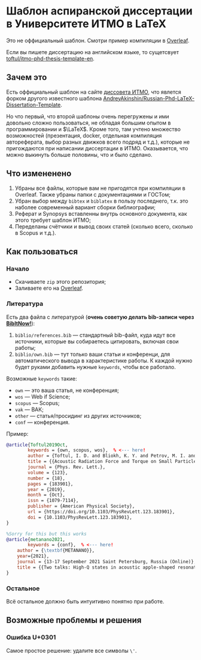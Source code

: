 # Шаблон аспиранской диссертации в Университете ИТМО в LaTeX

Это не оффициальный шаблон. Смотри пример компиляции в [Overleaf](https://www.overleaf.com/read/dsmpjwbcyvhk).

Если вы пишете диссертацию на английском языке, то сущетсвует [toftul/itmo-phd-thesis-template-en](https://github.com/toftul/itmo-phd-thesis-template-en).

## Зачем это

Есть оффициальный шаблон на сайте [диссовета ИТМО](https://dissovet.itmo.ru/index.php?main=110), что явлется форком другого известного шаблона [AndreyAkinshin/Russian-Phd-LaTeX-Dissertation-Template](https://github.com/AndreyAkinshin/Russian-Phd-LaTeX-Dissertation-Template). 

Но что первый, что второй шаблоны очень перегружены и ими довольно сложно пользоваться, не обладая большим опытом в программировании и $\LaTeX$. Кроме того, там учтено множество возможностей (презентация, docker, отдельная компиляция автореферата, выбор разных движков всего подряд и т.д.), которые не пригождаются при написании диссертации в ИТМО. Оказывается, что можно выкинуть больше половины, что и было сделано.


## Что измененено

1. Убраны все файлы, которые вам не пригодятся при компиляции в Overleaf. Также убраны папки с документациями и ГОСТом;
2. Убран выбор между `bibtex` и `biblatex` в пользу последнего, т.к. это наболее современный вариант сборки библиографии;
3. Реферат и Synopsys вставленны внутрь основного документа, как этого требует шаблон ИТМО;
4. Переделаны счётчики и вывод своих статей (сколько всего, сколько в Scopus и т.д.).


## Как пользоваться

### Начало
* Скачиваете `zip` этого репозитория;
* Заливаете его на [Overleaf](https://www.overleaf.com/).

### Литература
Есть два файла с литературой (**очень советую делать bib-записи через [BibItNow!](https://chrome.google.com/webstore/detail/bibitnow/bmnfikjlonhkoojjfddnlbinkkapmldg?hl=en-US)**):
1. `biblio/references.bib` — стандартный bib-файл, куда идут все источники, которые вы собираетесь цитировать, включая свои работы;
2. `biblio/own.bib` — тут только ваши статьи и конференци, для автоматического вывода в характеристике работы. К каждой нужно будет руками добавить нужные `keywords`, чтобы все работало.

Возможные `keywords` такие: 
* `own` — это ваша статья, не конференция;
* `wos` — Web if Science;
* `scopus` — Scopus;
* `vak` — ВАК;
* `other` — статья/просидинг из других источников;
* `conf` — конференция.

Пример:
```bib
@article{Toftul2019Oct,
        keywords = {own, scopus, wos},  % <--- here!
        author = {Toftul, I. D. and Bliokh, K. Y. and Petrov, M. I. and Nori, F.},
        title = {{Acoustic Radiation Force and Torque on Small Particles as Measures of the Canonical Momentum and Spin Densities}},
        journal = {Phys. Rev. Lett.},
        volume = {123},
        number = {18},
        pages = {183901},
        year = {2019},
        month = {Oct},
        issn = {1079-7114},
        publisher = {American Physical Society},
        url = {https://doi.org/10.1103/PhysRevLett.123.183901},
        doi = {10.1103/PhysRevLett.123.183901},
}

%Sorry for this but this works
@article{metanano2021,
        keywords = {conf},  % <--- here!
	author = {\textbf{METANANO}},
	year={2021},
	journal = {13-17 September 2021 Saint Petersburg, Russia (Online)},
	title = {{Two talks: High-Q states in acoustic apple-shaped resonators., Nonlinear circular dichroism in Mie-resonant nanoparticle dimers}}
}
```

### Остальное

Всё остальное должно быть интуитивно понятно при работе.


## Возможные проблемы и решения

### Ошибка U+0301

Самое простое решение: удалите все символы `\'`.
